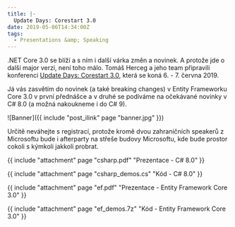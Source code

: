 ```yaml
---
title: |-
  Update Days: Corestart 3.0
date: 2019-05-06T14:34:00Z
tags:
  - Presentations &amp; Speaking
---
```

.NET Core 3.0 se blíží a s ním i další várka změn a novinek. A protože jde o další major verzi, není toho málo. Tomáš Herceg a jeho team připravili konferenci [Update Days: Corestart 3.0][1], která se koná 6. - 7. června 2019.

<!-- excerpt -->

Já vás zasvětím do novinek (a také breaking changes) v Entity Frameworku Core 3.0 v první přednášce a v druhé se podíváme na očekávané novinky v C# 8.0 (a možná nakoukneme i do C# 9).

![Banner]({{ include "post_ilink" page "banner.jpg" }})

Určitě neváhejte s registrací, protože kromě dvou zahraničních speakerů z Microsoftu bude i afterparty na střeše budovy Microsoftu, kde bude prostor cokoli s kýmkoli jakkoli probrat.

{{ include "attachment" page "csharp.pdf" "Prezentace - C# 8.0" }}

{{ include "attachment" page "csharp_demos.cs" "Kód - C# 8.0" }}

{{ include "attachment" page "ef.pdf" "Prezentace - Entity Framework Core 3.0" }}

{{ include "attachment" page "ef_demos.7z" "Kód - Entity Framework Core 3.0" }}

[1]: https://corestart3.updatedays.cz/